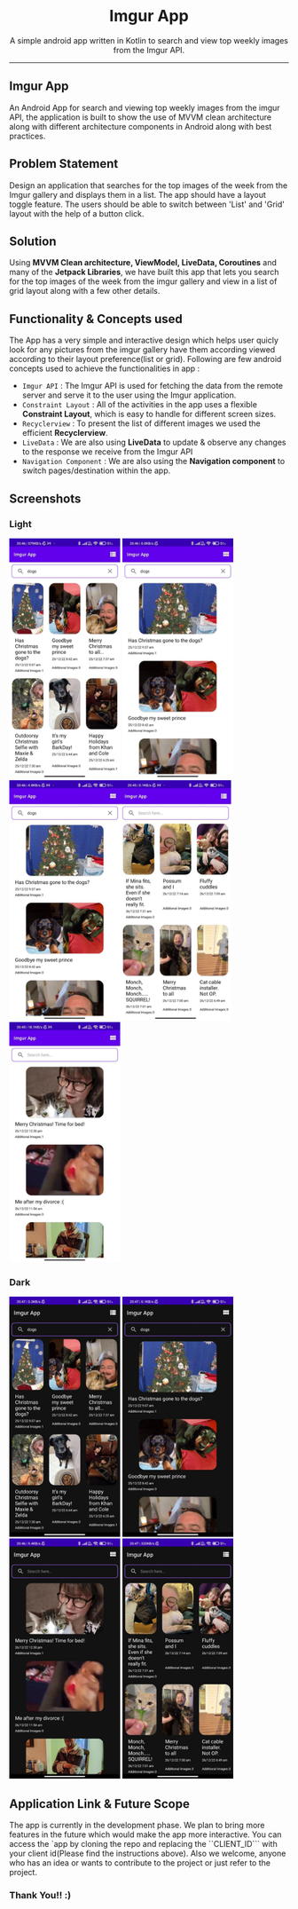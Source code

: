 <div align="center" style="text-align:center">
<br>

# Imgur App

<p> A simple android app written in Kotlin to search and view top weekly images from the Imgur API.<br></p>

---

</div>

## Imgur App
An Android App for search and viewing top weekly images from the imgur API, the application is built to show the use of MVVM clean architecture along with different architecture components in Android along with best practices.

## **Problem Statement**

Design an application that searches for the top images of the week from the Imgur gallery and displays them in a list. The app should have a layout toggle feature. The users should be able to switch between 'List' and 'Grid' layout with the help of a button click.

## **Solution**

Using <b>MVVM  Clean architecture, ViewModel, LiveData, Coroutines</b> and many of the <b>Jetpack Libraries</b>, we have built this app that lets you search for the top images of the week from the imgur gallery and view in a list of grid layout along with a few other details.

## **Functionality & Concepts used**

The App has a very simple and interactive design which helps user quicly look for any pictures from the imgur gallery have them  according viewed according to their layout preference(list or grid).
Following are few android concepts used to achieve the functionalities in app :

- `Imgur API` : The Imgur API is used for fetching the data from the remote server and serve it to the user using the Imgur application.
- `Constraint Layout` : All of the activities in the app uses a flexible <b>Constraint Layout</b>, which is easy to handle for different screen sizes.
- `Recyclerview` :  To present the list of different images we used the efficient <b>Recyclerview</b>. 
- `LiveData` : We are also using <b>LiveData</b> to update & observe any changes to the response we receive from the Imgur API
- `Navigation Component` : We are also using the <b>Navigation component</b> to switch pages/destination within the app.

## **Screenshots**
### **Light**
<img width="200" height="433" src="./assets/images/ss1_light.jpg"> <img width="200" height="433" src="./assets/images/ss2_light.jpg"> <img width="200" height="433" src="./assets/images/ss3_light.jpg"><img width="200" height="433" src="./assets/images/ss4_dark.jpg">
<img width="200" height="433" src="./assets/images/ss5_light.jpg"> 
### **Dark**
<img width="200" height="433" src="./assets/images/ss1_dark.jpg"> <img width="200" height="433" src="./assets/images/ss2_dark.jpg"> <img width="200" height="433" src="./assets/images/ss3_dark.jpg"> <img width="200" height="433" src="./assets/images/ss5_dark.jpg">

## **Application Link & Future Scope**

The app is currently in the development phase. We plan to bring more features in the future which would make the app more interactive. You can access the `app by cloning the repo and replacing the ``CLIENT_ID``` with your client id(Please find the instructions above).
Also we welcome, anyone who has an idea or wants to contribute to the project or just refer to the project.

### Thank You!! :)
